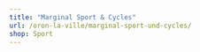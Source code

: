 ```yaml
---
title: "Marginal Sport & Cycles"
url: /oron-la-ville/marginal-sport-und-cycles/
shop: Sport
---
```

